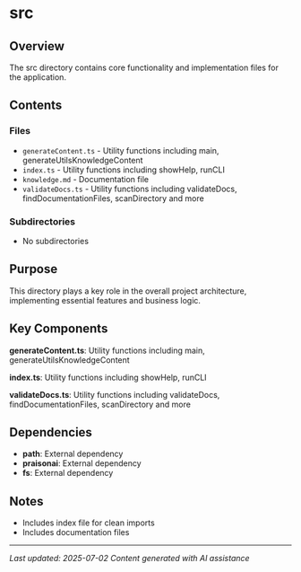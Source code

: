 # src

## Overview

The src directory contains core functionality and implementation files for the application.

## Contents

### Files

- `generateContent.ts` - Utility functions including main, generateUtilsKnowledgeContent
- `index.ts` - Utility functions including showHelp, runCLI
- `knowledge.md` - Documentation file
- `validateDocs.ts` - Utility functions including validateDocs, findDocumentationFiles, scanDirectory and more

### Subdirectories

- No subdirectories

## Purpose

This directory plays a key role in the overall project architecture, implementing essential features and business logic.

## Key Components

**generateContent.ts**: Utility functions including main, generateUtilsKnowledgeContent

**index.ts**: Utility functions including showHelp, runCLI

**validateDocs.ts**: Utility functions including validateDocs, findDocumentationFiles, scanDirectory and more

## Dependencies

- **path**: External dependency
- **praisonai**: External dependency
- **fs**: External dependency

## Notes

- Includes index file for clean imports
- Includes documentation files

---

_Last updated: 2025-07-02_
_Content generated with AI assistance_
